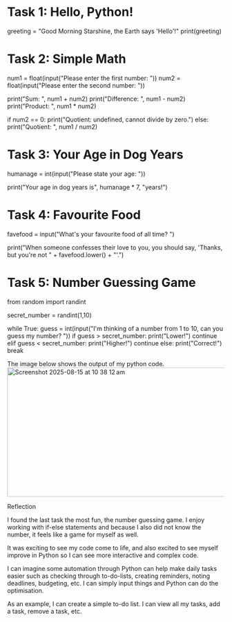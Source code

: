 # Task 1: Hello, Python!

greeting = "Good Morning Starshine, the Earth says 'Hello'!"
print(greeting)

# Task 2: Simple Math

num1 = float(input("Please enter the first number: "))
num2 = float(input("Please enter the second number: "))

print("Sum: ", num1 + num2)
print("Difference: ", num1 - num2)
print("Product: ", num1 * num2)

if num2 == 0:
    print("Quotient: undefined, cannot divide by zero.")
else:
    print("Quotient: ", num1 / num2)

# Task 3: Your Age in Dog Years

humanage = int(input("Please state your age: "))

print("Your age in dog years is", humanage * 7, "years!")

# Task 4: Favourite Food

favefood = input("What's your favourite food of all time? ")

print("When someone confesses their love to you, you should say, 'Thanks, but you're not " + favefood.lower() + "'.")

# Task 5: Number Guessing Game

from random import randint

secret_number = randint(1,10)

while True:
    guess = int(input("I'm thinking of a number from 1 to 10, can you guess my number? "))
    if guess > secret_number:
        print("Lower!")
        continue
    elif guess < secret_number:
        print("Higher!")
        continue
    else:
        print("Correct!")
        break

The image below shows the output of my python code.
<img width="644" height="300" alt="Screenshot 2025-08-15 at 10 38 12 am" src="https://github.com/user-attachments/assets/36ab3524-2da0-4ea5-a623-c7c25c509157" />

Reflection

I found the last task the most fun, the number guessing game. I enjoy working with if-else statements and because I also did not know the number, it feels like a game for myself as well. 

It was exciting to see my code come to life, and also excited to see myself improve in Python so I can see more interactive and complex code. 

I can imagine some automation through Python can help make daily tasks easier such as checking through to-do-lists, creating reminders, noting deadlines, budgeting, etc. I can simply input things and Python can do the optimisation. 

As an example, I can create a simple to-do list. I can view all my tasks, add a task, remove a task, etc. 
